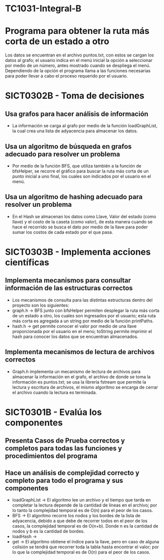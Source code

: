 # TC1031-Integral-B

# Programa para obtener la ruta más corta de un estado a otro
Los datos se encuentran en el archivo puntos.txt, con estos se cargan los datos al grafo; el usuario indica en el menú inicial la opción a seleccionar por medio de un número, antes mostrado cuando se despliega el menú. Dependiendo de la opción el programa llama a las funciones necesarias para poder llevar a cabo el proceso requerido por el usuario.

# SICT0302B - Toma de decisiones

## Usa grafos para hacer análisis de información
* La información se carga al grafo por medio de la función loadGraphList, la cual crea una lista de adyacencia para almacenar los datos.

## Usa un algoritmo de búsqueda en grafos adecuado para resolver un problema
* Por medio de la función BFS, que utiliza también a la función de bfsHelper, se recorre el gráfico para buscar la ruta más corta de un punto inicial a uno final, los cuales son indicados por el usuario en el menú.

## Usa un algoritmo de hashing adecuado para resolver un problema
* En el Hash se almacenan los datos como Llave, Valor del estado (como llave) y el costo de la caseta (como valor), de esta manera cuando se hace el recorrido se busca el dato por medio de la llave para poder sumar los costos de cada estado por el que pasa.

# SICT0303B - Implementa acciones científicas

## Implementa mecanismos para consultar información de las estructuras correctos
* Los mecanismos de consulta para las distintas estructuras dentro del proyecto son los siguientes:
* graph.h -> BFS junto con bfsHelper permiten desplegar la ruta más corta de un estado a otro, los cuales son ingresados por el usuario; esta ruta más corta es agregada a un string por medio de la función printPaths.
* hash.h -> get permite conocer el valor por medio de una llave proporcionada por el usuario en el menú; toString permite imprimir el hash para conocer los datos que se encuentran almacenados.

## Implementa mecanismos de lectura de archivos correctos
* Graph.h implementa un mecanismo de lectura de archivos para almacenar la información en el grafo, el archivo de donde se toma la información es puntos.txt; se usa la librería fstream que permite la lectura y escritura de archivos, el mismo algoritmo se encarga de cerrar el archivo cuando la lectura es terminada.

# SICT0301B - Evalúa los componentes

## Presenta Casos de Prueba correctos y completos para todas las funciones y procedimientos del programa

## Hace un análisis de complejidad correcto y completo para todo el programa y sus componentes
* loadGraphList -> El algoritmo lee un archivo y el tiempo que tarda en completar la lectura depende de la cantidad de líneas en el archivo; por lo tanto la complejidad temporal es de O(n) para el peor de los casos.
* BFS -> El algoritmo recorre los nodos y los bordes de la lista de adyacencia, debido a que debe de recorrer todos en el peor de los casos, la complejidad temporal es de O(n+b). Donde n es la cantidad de nodos y b es la cantidad de bordes.
* loadHash -> 
* get -> El algoritmo obtiene el índice para la llave, pero en caso de alguna colisión se tendrá que recorrer toda la tabla hasta encontrar el valor; por lo que la complejidad temporal es de O(n) para el peor de los casos.